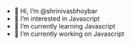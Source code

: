 - 👋 Hi, I’m @shrinivasbhoybar
- 👀 I’m interested in Javascript
- 🌱 I’m currently learning Javascript
- 💞️ I’m currently working on Javascript

<!---
shrinivasbhoybar/shrinivasbhoybar is a ✨ special ✨ repository because its `README.md` (this file) appears on your GitHub profile.
You can click the Preview link to take a look at your changes.
--->
